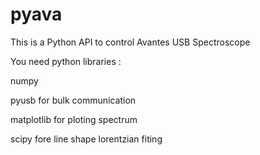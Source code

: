 # pyava
This is a Python API to control Avantes USB Spectroscope

You need python libraries : 

numpy 

pyusb for bulk communication 

matplotlib for ploting spectrum

scipy fore line shape lorentzian fiting



